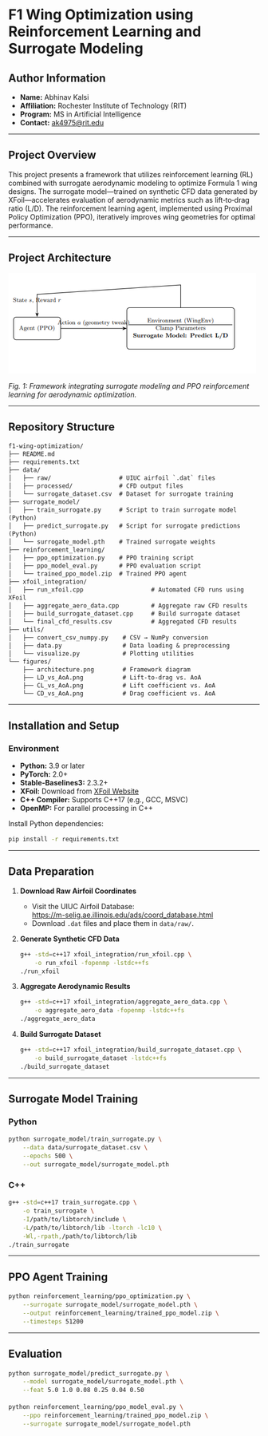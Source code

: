 # F1 Wing Optimization using Reinforcement Learning and Surrogate Modeling

## Author Information

- **Name:** Abhinav Kalsi  
- **Affiliation:** Rochester Institute of Technology (RIT)  
- **Program:** MS in Artificial Intelligence  
- **Contact:** ak4975@rit.edu  

---

## Project Overview

This project presents a framework that utilizes reinforcement learning (RL) combined with surrogate aerodynamic modeling to optimize Formula 1 wing designs. The surrogate model—trained on synthetic CFD data generated by XFoil—accelerates evaluation of aerodynamic metrics such as lift‑to‑drag ratio (L/D). The reinforcement learning agent, implemented using Proximal Policy Optimization (PPO), iteratively improves wing geometries for optimal performance.

---

## Project Architecture

![Architecture Diagram](figures/MDP.PNG)

*Fig. 1: Framework integrating surrogate modeling and PPO reinforcement learning for aerodynamic optimization.*

---

## Repository Structure

```text
f1-wing-optimization/
├── README.md
├── requirements.txt
├── data/
│   ├── raw/                   # UIUC airfoil `.dat` files
│   ├── processed/             # CFD output files
│   └── surrogate_dataset.csv  # Dataset for surrogate training
├── surrogate_model/
│   ├── train_surrogate.py     # Script to train surrogate model (Python)
│   ├── predict_surrogate.py   # Script for surrogate predictions (Python)
│   └── surrogate_model.pth    # Trained surrogate weights
├── reinforcement_learning/
│   ├── ppo_optimization.py    # PPO training script
│   ├── ppo_model_eval.py      # PPO evaluation script
│   └── trained_ppo_model.zip  # Trained PPO agent
├── xfoil_integration/
│   ├── run_xfoil.cpp                   # Automated CFD runs using XFoil
│   ├── aggregate_aero_data.cpp         # Aggregate raw CFD results
│   ├── build_surrogate_dataset.cpp     # Build surrogate dataset
│   └── final_cfd_results.csv           # Aggregated CFD results
├── utils/
│   ├── convert_csv_numpy.py    # CSV → NumPy conversion
│   ├── data.py                 # Data loading & preprocessing
│   └── visualize.py            # Plotting utilities
└── figures/
    ├── architecture.png        # Framework diagram
    ├── LD_vs_AoA.png           # Lift‑to‑drag vs. AoA
    ├── CL_vs_AoA.png           # Lift coefficient vs. AoA
    └── CD_vs_AoA.png           # Drag coefficient vs. AoA
```

---

## Installation and Setup

### Environment

- **Python:** 3.9 or later  
- **PyTorch:** 2.0+  
- **Stable-Baselines3:** 2.3.2+  
- **XFoil:** Download from [XFoil Website](https://web.mit.edu/drela/Public/web/xfoil/)  
- **C++ Compiler:** Supports C++17 (e.g., GCC, MSVC)  
- **OpenMP:** For parallel processing in C++  

Install Python dependencies:

```bash
pip install -r requirements.txt
```

---

## Data Preparation

1. **Download Raw Airfoil Coordinates**  
   - Visit the UIUC Airfoil Database:  
     https://m-selig.ae.illinois.edu/ads/coord_database.html  
   - Download `.dat` files and place them in `data/raw/`.

2. **Generate Synthetic CFD Data**  
   ```bash
   g++ -std=c++17 xfoil_integration/run_xfoil.cpp \
       -o run_xfoil -fopenmp -lstdc++fs
   ./run_xfoil
   ```

3. **Aggregate Aerodynamic Results**  
   ```bash
   g++ -std=c++17 xfoil_integration/aggregate_aero_data.cpp \
       -o aggregate_aero_data -fopenmp -lstdc++fs
   ./aggregate_aero_data
   ```

4. **Build Surrogate Dataset**  
   ```bash
   g++ -std=c++17 xfoil_integration/build_surrogate_dataset.cpp \
       -o build_surrogate_dataset -lstdc++fs
   ./build_surrogate_dataset
   ```

---

## Surrogate Model Training

### Python

```bash
python surrogate_model/train_surrogate.py \
    --data data/surrogate_dataset.csv \
    --epochs 500 \
    --out surrogate_model/surrogate_model.pth
```

### C++

```bash
g++ -std=c++17 train_surrogate.cpp \
    -o train_surrogate \
    -I/path/to/libtorch/include \
    -L/path/to/libtorch/lib -ltorch -lc10 \
    -Wl,-rpath,/path/to/libtorch/lib
./train_surrogate
```

---

## PPO Agent Training

```bash
python reinforcement_learning/ppo_optimization.py \
    --surrogate surrogate_model/surrogate_model.pth \
    --output reinforcement_learning/trained_ppo_model.zip \
    --timesteps 51200
```

---

## Evaluation

```bash
python surrogate_model/predict_surrogate.py \
    --model surrogate_model/surrogate_model.pth \
    --feat 5.0 1.0 0.08 0.25 0.04 0.50

python reinforcement_learning/ppo_model_eval.py \
    --ppo reinforcement_learning/trained_ppo_model.zip \
    --surrogate surrogate_model/surrogate_model.pth
```